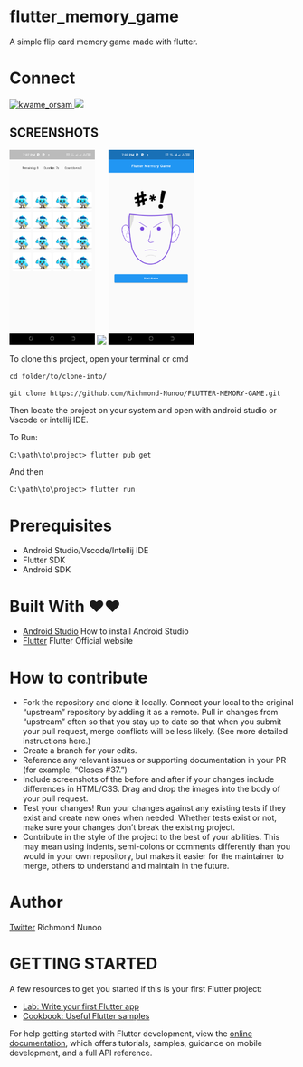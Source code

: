 # flutter_memory_game
A simple flip card memory game made with flutter.


# Connect
<p align="left"> <a href="https://twitter.com/kwame_orsam" target="blank"><img src="https://img.shields.io/twitter/follow/kwame_orsam?logo=twitter&style=for-the-badge" alt="kwame_orsam" /> <a href="https://www.github.com/Richmond-Nunoo" target="_blank" rel="noreferrer"><img
src="https://img.shields.io/github/followers/Richmond-Nunoo?logo=github&style=for-the-badge&color=0891b2&labelColor=1c1917" />
  </a> </p>


## SCREENSHOTS
<p style="float: center;">
  <img src="https://github.com/Richmond-Nunoo/FLUTTER-MEMORY-GAME/blob/master/image2.png" width="30%"/>
  <img src="https://github.com/Richmond-Nunoo/FLUTTER-MEMORY-GAME/blob/master/image1.gif" width="30%"/>
  <img src="https://github.com/Richmond-Nunoo/FLUTTER-MEMORY-GAME/blob/master/image4.png" width="30%"/>
</p>


To clone this project,
open your terminal or cmd

```
cd folder/to/clone-into/
```

```
git clone https://github.com/Richmond-Nunoo/FLUTTER-MEMORY-GAME.git
```

Then
locate the project on your system and open with android studio or Vscode or intellij IDE.

To Run:
```
C:\path\to\project> flutter pub get

```
And then

```
C:\path\to\project> flutter run

```
# Prerequisites
* Android Studio/Vscode/Intellij IDE
* Flutter SDK
* Android SDK

# Built With ❤️❤️
* [Android Studio](https://developer.android.com/studio/install ) How to install Android Studio
* [Flutter](https://flutter.io) Flutter Official website

# How to contribute
* Fork the repository and clone it locally. Connect your local to the original “upstream” repository by adding it as a remote. Pull in changes from “upstream” often so that you stay up to date so that when you submit your pull request, merge conflicts will be less likely. (See more detailed instructions here.)
* Create a branch for your edits.
* Reference any relevant issues or supporting documentation in your PR (for example, “Closes #37.”)
* Include screenshots of the before and after if your changes include differences in HTML/CSS. Drag and drop the images into the body of your pull request.
* Test your changes! Run your changes against any existing tests if they exist and create new ones when needed. Whether tests exist or not, make sure your changes don’t break the existing project.
* Contribute in the style of the project to the best of your abilities. This may mean using indents, semi-colons or comments differently than you would in your own repository, but makes it easier for the maintainer to merge, others to understand and maintain in the future.

# Author
[Twitter](https://twitter.com/kwame_orsam) Richmond Nunoo

# GETTING STARTED
A few resources to get you started if this is your first Flutter project:

- [Lab: Write your first Flutter app](https://docs.flutter.dev/get-started/codelab)
- [Cookbook: Useful Flutter samples](https://docs.flutter.dev/cookbook)

For help getting started with Flutter development, view the
[online documentation](https://docs.flutter.dev/), which offers tutorials,
samples, guidance on mobile development, and a full API reference.

